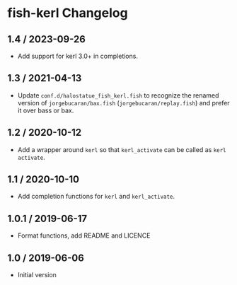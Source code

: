 # fish-kerl Changelog

## 1.4 / 2023-09-26

- Add support for kerl 3.0+ in completions.

## 1.3 / 2021-04-13

- Update `conf.d/halostatue_fish_kerl.fish` to recognize the renamed version of
  `jorgebucaran/bax.fish` (`jorgebucaran/replay.fish`) and prefer it over bass
  or bax.

## 1.2 / 2020-10-12

- Add a wrapper around `kerl` so that `kerl_activate` can be called as `kerl activate`.

## 1.1 / 2020-10-10

- Add completion functions for `kerl` and `kerl_activate`.

## 1.0.1 / 2019-06-17

- Format functions, add README and LICENCE

## 1.0 / 2019-06-06

- Initial version
